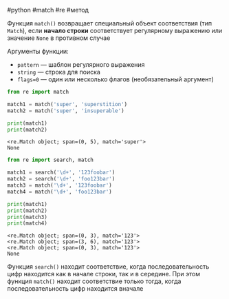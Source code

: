 #python #match #re #метод


Функция `match()` возвращает специальный объект соответствия (тип `Match`), если **начало строки** соответствует регулярному выражению или значение `None` в противном случае

Аргументы функции:
- `pattern` — шаблон регулярного выражения
- `string` — строка для поиска
- `flags=0` — один или несколько флагов (необязательный аргумент)

```python
from re import match

match1 = match('super', 'superstition')
match2 = match('super', 'insuperable')

print(match1)
print(match2)
```
```
<re.Match object; span=(0, 5), match='super'>
None
```

```python
from re import search, match

match1 = search('\d+', '123foobar')
match2 = search('\d+', 'foo123bar')
match3 = match('\d+', '123foobar')
match4 = match('\d+', 'foo123bar')

print(match1)
print(match2)
print(match3)
print(match4)
```
```
<re.Match object; span=(0, 3), match='123'>
<re.Match object; span=(3, 6), match='123'>
<re.Match object; span=(0, 3), match='123'>
None
```

Функция `search()` находит соответствие, когда последовательность цифр находится как в начале строки, так и в середине. При этом функция `match()` находит соответствие только тогда, когда последовательность цифр находится вначале

